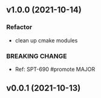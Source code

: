 ## v1.0.0 (2021-10-14)

### Refactor

- clean up cmake modules

### BREAKING CHANGE

- Ref: SPT-690
#promote MAJOR

## v0.0.1 (2021-10-13)
